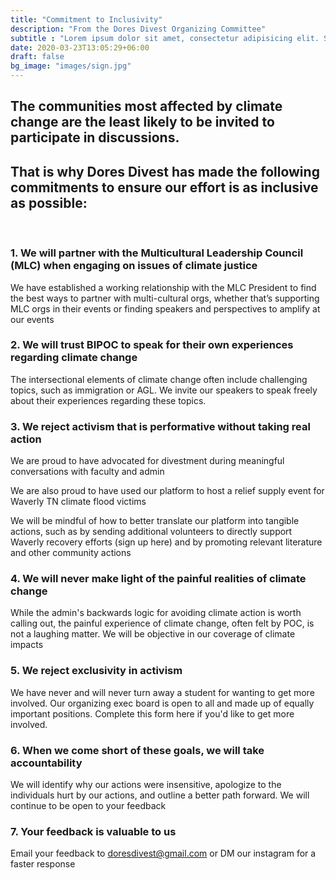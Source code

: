 ```yaml
---
title: "Commitment to Inclusivity"
description: "From the Dores Divest Organizing Committee"
subtitle : "Lorem ipsum dolor sit amet, consectetur adipisicing elit. Sequi, repudiandae."
date: 2020-03-23T13:05:29+06:00
draft: false
bg_image: "images/sign.jpg"
---
```



## The communities most affected by climate change are the least likely to be invited to participate in discussions. <br>
## That is why Dores Divest has made the following commitments to ensure our effort is as inclusive as possible:


<br>

### 1. We will partner with the Multicultural Leadership Council (MLC) when engaging on issues of climate justice
 We have established a working relationship with the MLC President to find the best ways to partner with multi-cultural orgs, whether that’s supporting MLC orgs in their events or finding speakers and perspectives to amplify at our events
<br>
### 2. We will trust BIPOC to speak for their own experiences regarding climate change
 The intersectional elements of climate change often include challenging topics, such as immigration or AGL. We invite our speakers to speak freely about their experiences regarding these topics.
<br>
### 3. We reject activism that is performative without taking real action
We are proud to have advocated for divestment during meaningful conversations with faculty and admin <p>
We are also proud to have used our platform to host a relief supply event for Waverly TN climate flood victims <p>
We will be mindful of how to better translate our platform into tangible actions, such as by sending additional volunteers to directly support Waverly recovery efforts (sign up here) and by promoting relevant literature and other community actions
<br>
### 4. We will never make light of the painful realities of climate change
While the admin's backwards logic for avoiding climate action is worth calling out, the painful experience of climate change, often felt by POC, is not a laughing matter. We will be objective in our coverage of climate impacts
### 5. We reject exclusivity in activism
We have never and will never turn away a student for wanting to get more involved. Our organizing exec board is open to all and made up of equally important positions. Complete this form here if you'd like to get more involved.
### 6. When we come short of these goals, we will take accountability
We will identify why our actions were insensitive, apologize to the individuals hurt by our actions, and outline a better path forward.
We will continue to be open to your feedback
### 7. 	Your feedback is valuable to us
Email your feedback to doresdivest@gmail.com or DM our instagram for a faster response
 

 

  